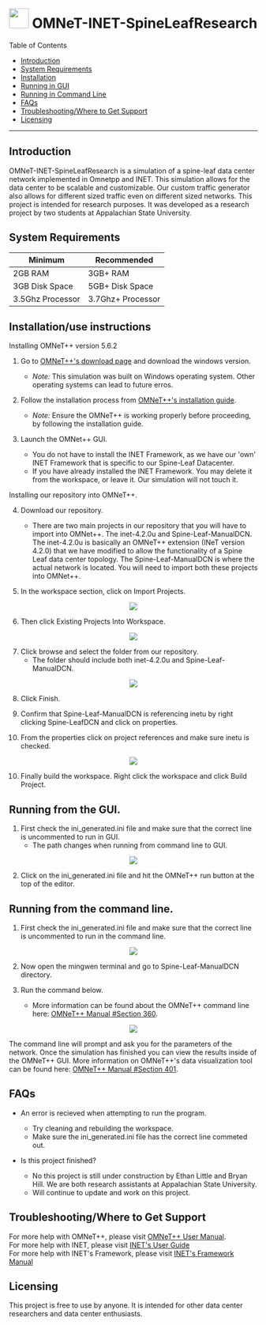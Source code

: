 # <img src="https://github.com/littleet9/OMNeT-INET-SpineLeafResearch/blob/d7df523fde0cfa57b07f5dae37a566d5afc6c277/images/DCNLogo.png" width="40" height="40"> OMNeT-INET-SpineLeafResearch

Table of Contents
- [Introduction](#introduction)
- [System Requirements](#equipment)
- [Installation](#installation)
- [Running in GUI](#runningGUI)
- [Running in Command Line](#runningCMD)
- [FAQs](#faq)
- [Troubleshooting/Where to Get Support](#support)
- [Licensing](#licensing)

---

## Introduction <a name ="introduction"></a>

OMNeT-INET-SpineLeafResearch is a simulation of a spine-leaf data center network implemented in Omnetpp and INET. This simulation allows for the data center to be scalable and customizable. Our custom traffic generator also allows for different sized traffic even on different sized networks. This project is intended for research purposes. It was developed as a research project by two students at Appalachian State University. 

## System Requirements<a name ="equipment"></a>

| Minimum | Recommended |
|---------|-------------|
|2GB RAM|3GB+ RAM     |
|3GB Disk Space|5GB+ Disk Space|
|3.5Ghz Processor|3.7Ghz+ Processor|

## Installation/use instructions<a name ="installation"></a>

Installing OMNeT++ version 5.6.2

1. Go to [OMNeT++'s download page](https://omnetpp.org/download/.) and download the windows version.
	- *Note:* This simulation was built on Windows operating system. Other operating systems can lead to future erros.

2. Follow the installation process from [OMNeT++'s installation guide](https://omnetpp.org/download/.).
	- *Note:* Ensure the OMNeT++ is working properly before proceeding, by following the installation guide.

3. Launch the OMNet++ GUI.
	- You do not have to install the INET Framework, as we have our 'own' INET Framework that is specific to our Spine-Leaf Datacenter.
	- If you have already installed the INET Framework. You may delete it from the workspace, or leave it. Our simulation will not touch it.

Installing our repository into OMNeT++.

4. Download our repository. 
	- There are two main projects in our repository that you will have to import into OMNet++. The inet-4.2.0u and Spine-Leaf-ManualDCN. The inet-4.2.0u is basically an OMNeT++ extension (INeT version 4.2.0) that we have modified to allow the functionality of a Spine Leaf data center topology. The Spine-Leaf-ManualDCN is where the actual network is located. You will need to import both these projects into OMNet++. </br>

5. In the workspace section, click on Import Projects.
<p align="center">
    <img src="https://github.com/littleet9/OMNeT-INET-SpineLeafResearch/blob/1891ca423db15d5cce0c28f0714fb3614f481e72/images/Import.PNG">
</p>

6. Then click Existing Projects Into Workspace.
<p align="center">
    <img src="https://github.com/littleet9/OMNeT-INET-SpineLeafResearch/blob/1891ca423db15d5cce0c28f0714fb3614f481e72/images/ExistingProject.PNG">
</p>

7. Click browse and select the folder from our repository.
	- The folder should include both inet-4.2.0u and Spine-Leaf-ManualDCN.
<p align="center">
    <img src="https://github.com/littleet9/OMNeT-INET-SpineLeafResearch/blob/f03daf70ca3fe0c10e68581c89ccd0c75ddf922a/images/BrowesProjects.PNG">
</p>

8. Click Finish.

9. Confirm that Spine-Leaf-ManualDCN is referencing inetu by right clicking Spine-LeafDCN and click on properties.

10. From the properties click on project references and make sure inetu is checked.
<p align="center">
    <img src="https://github.com/littleet9/OMNeT-INET-SpineLeafResearch/blob/1891ca423db15d5cce0c28f0714fb3614f481e72/images/Refrence.PNG">
</p>

10. Finally build the workspace. Right click the workspace and click Build Project.

## Running from the GUI.<a name ="runningGUI"></a>

1. First check the ini_generated.ini file and make sure that the correct line is uncommented to run in GUI.
	- The path changes when running from command line to GUI.
<p align="center">
    <img src="https://github.com/littleet9/OMNeT-INET-SpineLeafResearch/blob/e04cf5e287cfdae7afa80950a65fb662cc8c7a5f/images/RunFromGUI.PNG">
</p>

2. Click on the ini_generated.ini file and hit the OMNeT++ run button at the top of the editor.

## Running from the command line.<a name ="runningCMD"></a>

1. First check the ini_generated.ini file and make sure that the correct line is uncommented to run in the command line.
<p align="center">
    <img src="https://github.com/littleet9/OMNeT-INET-SpineLeafResearch/blob/e04cf5e287cfdae7afa80950a65fb662cc8c7a5f/images/RunFromCommandLine.PNG">
</p>

2.  Now open the mingwen terminal and go to Spine-Leaf-ManualDCN directory.

3.  Run the command below.
	- More information can be found about the OMNeT++ command line here: [OMNeT++ Manual #Section 360](https://doc.omnetpp.org/omnetpp4/manual/usman.html#sec360).
<p align="center">
    <img src="https://github.com/littleet9/OMNeT-INET-SpineLeafResearch/blob/22dc51beecc7ab03fffe2e8d13c2db9ba5f6d872/images/RunCommands.PNG">
</p>

The command line will prompt and ask you for the parameters of the network. Once the simulation has finished you can view the results inside of the OMNeT++ GUI. More information on OMNeT++'s data visualization tool can be found here: [OMNeT++ Manual #Section 401](https://doc.omnetpp.org/omnetpp4/manual/usman.html#sec401).

## FAQs<a name ="faq"></a>

 - An error is recieved when attempting to run the program.
    - Try cleaning and rebuilding the workspace.
    - Make sure the ini_generated.ini file has the correct line commeted out.
    
 - Is this project finished?
    - No this project is still under construction by Ethan Little and Bryan Hill. We are both research assistants at Appalachian State University.
    - Will continue to update and work on this project.

## Troubleshooting/Where to Get Support<a name ="support"></a>

For more help with OMNeT++, please visit [OMNeT++ User Manual](https://doc.omnetpp.org/omnetpp4/manual/usman.html). </br>
For more help with INET, please visit [INET's User Guide](https://inet.omnetpp.org/docs/users-guide/) </br>
For more help with INET's Framework, please visit [INET's Framework Manual](https://doc.omnetpp.org/inet/api-current/neddoc/index.html) </br>

## Licensing<a name ="licensing"></a>

This project is free to use by anyone. It is intended for other data center researchers and data center enthusiasts.
